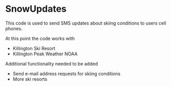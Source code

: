 SnowUpdates
===========

This code is used to send SMS updates about skiing conditions to users cell phones.

At this point the code works with
  * Killington Ski Resort
  * Killington Peak Weather NOAA

Additional functionality needed to be added
  * Send e-mail address requests for skiing conditions
  * More ski resorts
